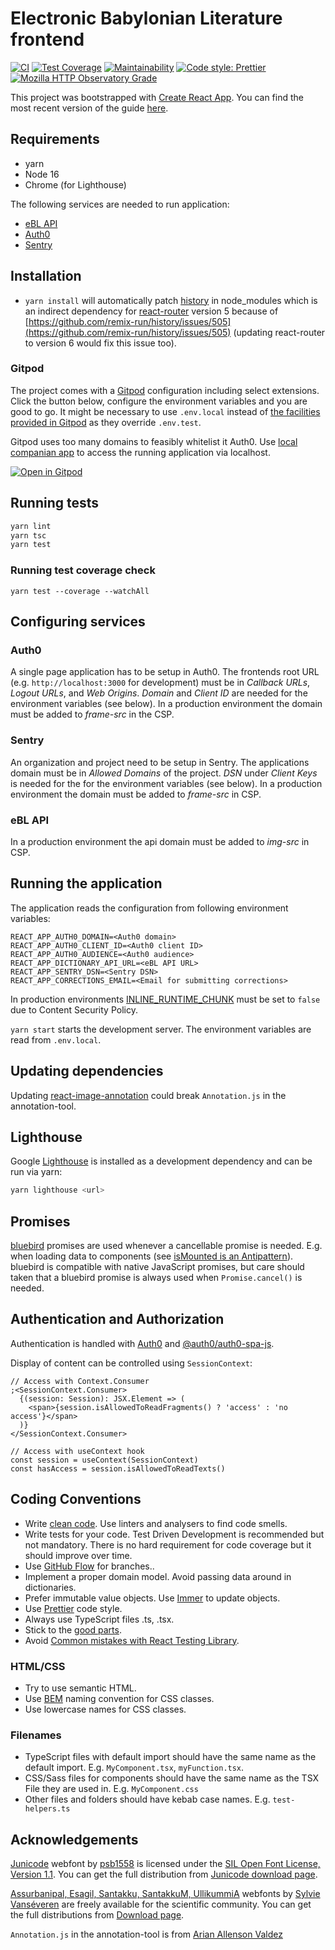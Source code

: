 # Electronic Babylonian Literature frontend

[![CI](https://github.com/ElectronicBabylonianLiterature/ebl-frontend/actions/workflows/main.yml/badge.svg)](https://github.com/ElectronicBabylonianLiterature/ebl-frontend/actions/workflows/main.yml)
[![Test Coverage](https://api.codeclimate.com/v1/badges/0787509d99e64ee3cb93/test_coverage)](https://codeclimate.com/github/ElectronicBabylonianLiterature/ebl-frontend/test_coverage)
[![Maintainability](https://api.codeclimate.com/v1/badges/0787509d99e64ee3cb93/maintainability)](https://codeclimate.com/github/ElectronicBabylonianLiterature/ebl-frontend/maintainability)
[![Code style: Prettier](https://img.shields.io/badge/code_style-prettier-ff69b4)](https://prettier.io)
[![Mozilla HTTP Observatory Grade](https://img.shields.io/mozilla-observatory/grade/www.ebl.lmu.de?publish)](https://observatory.mozilla.org/analyze/www.ebl.lmu.de)

This project was bootstrapped with [Create React App](https://github.com/facebookincubator/create-react-app). You can find the most recent version of the guide [here](https://github.com/facebook/create-react-app/blob/main/packages/cra-template/template/README.md).

## Requirements

- yarn
- Node 16
- Chrome (for Lighthouse)

The following services are needed to run application:

- [eBL API](https://github.com/ElectronicBabylonianLiterature/ebl-api)
- [Auth0](https://auth0.com)
- [Sentry](https://sentry.io)

## Installation

- `yarn install` will automatically patch [history](https://github.com/remix-run/history) in node_modules which is an indirect dependency for [react-router](https://github.com/remix-run/react-router) version 5 because of [https://github.com/remix-run/history/issues/505](https://github.com/remix-run/history/issues/505) (updating react-router to version 6 would fix this issue too).

### Gitpod

The project comes with a [Gitpod](https://www.gitpod.io) configuration including
select extensions. Click the button below, configure the environment variables and you are good to go.
It might be necessary to use `.env.local` instead of [the facilities provided
in Gitpod](https://www.gitpod.io/docs/environment-variables/) as they override `.env.test`.

Gitpod uses too many domains to feasibly whitelist it Auth0. Use [local companian app](https://www.gitpod.io/blog/local-app) to
access the running application via localhost.

[![Open in Gitpod](https://gitpod.io/button/open-in-gitpod.svg)](https://gitpod.io/#https://github.com/ElectronicBabylonianLiterature/ebl-frontend)

## Running tests

```sh
yarn lint
yarn tsc
yarn test
```

### Running test coverage check

`yarn test --coverage --watchAll`

## Configuring services

### Auth0

A single page application has to be setup in Auth0. The frontends root URL (e.g. `http://localhost:3000` for development) must be in _Callback URLs_, _Logout URLs_, and _Web Origins_. _Domain_ and _Client ID_ are needed for the environment variables (see below). In a production environment the domain must be added to _frame-src_ in the CSP.

### Sentry

An organization and project need to be setup in Sentry. The applications domain must be in _Allowed Domains_ of the project. _DSN_ under _Client Keys_ is needed for the for the environment variables (see below). In a production environment the domain must be added to _frame-src_ in CSP.

### eBL API

In a production environment the api domain must be added to _img-src_ in CSP.

## Running the application

The application reads the configuration from following environment variables:

```dotenv
REACT_APP_AUTH0_DOMAIN=<Auth0 domain>
REACT_APP_AUTH0_CLIENT_ID=<Auth0 client ID>
REACT_APP_AUTH0_AUDIENCE=<Auth0 audience>
REACT_APP_DICTIONARY_API_URL=<eBL API URL>
REACT_APP_SENTRY_DSN=<Sentry DSN>
REACT_APP_CORRECTIONS_EMAIL=<Email for submitting corrections>
```

In production environments [INLINE_RUNTIME_CHUNK](https://create-react-app.dev/docs/advanced-configuration) must be set to `false` due to Content Security Policy.

`yarn start` starts the development server. The environment variables are read from `.env.local`.

## Updating dependencies

Updating [react-image-annotation](https://github.com/Secretmapper/react-image-annotation) could break `Annotation.js`
in the annotation-tool.

## Lighthouse

Google [Lighthouse](https://developers.google.com/web/tools/lighthouse/) is installed as a development dependency and can be run via yarn:

```sh
yarn lighthouse <url>
```

## Promises

[bluebird](http://bluebirdjs.com) promises are used whenever a cancellable promise is needed. E.g. when loading data to components (see [isMounted is an Antipattern](https://reactjs.org/blog/2015/12/16/ismounted-antipattern.html)). bluebird is compatible with native JavaScript promises, but care should taken that a bluebird promise is always used when `Promise.cancel()` is needed.

## Authentication and Authorization

Authentication is handled with [Auth0](https://auth0.com) and [@auth0/auth0-spa-js](https://github.com/auth0/auth0-spa-js).

Display of content can be controlled using `SessionContext`:

```tsx
// Access with Context.Consumer
;<SessionContext.Consumer>
  {(session: Session): JSX.Element => (
    <span>{session.isAllowedToReadFragments() ? 'access' : 'no access'}</span>
  )}
</SessionContext.Consumer>

// Access with useContext hook
const session = useContext(SessionContext)
const hasAccess = session.isAllowedToReadTexts()
```

## Coding Conventions

- Write [clean code](https://www.amazon.d]e/Clean-Code-Handbook-Software-Craftsmanship/dp/0132350882).
  Use linters and analysers to find code smells.
- Write tests for your code. Test Driven Development is recommended but not mandatory.
  There is no hard requirement for code coverage but it should improve over time.
- Use [GitHub Flow](https://guides.github.com/introduction/flow/) for branches..
- Implement a proper domain model. Avoid passing data around in dictionaries.
- Prefer immutable value objects.
  Use [Immer](https://immerjs.github.io/immer/) to update objects.
- Use [Prettier](https://prettier.io) code style.
- Always use TypeScript files .ts, .tsx.
- Stick to the [good parts](https://smile.amazon.de/JavaScript-Parts-Working-Shallow-Grain/dp/0596517742).
- Avoid [Common mistakes with React Testing Library](https://kentcdodds.com/blog/common-mistakes-with-react-testing-library).

### HTML/CSS

- Try to use semantic HTML.
- Use [BEM](http://getbem.com/) naming convention for CSS classes.
- Use lowercase names for CSS classes.

### Filenames

- TypeScript files with default import should have the same name as the default import.
  E.g. `MyComponent.tsx`, `myFunction.tsx`.
- CSS/Sass files for components should have the same name as
  the TSX File they are used in. E.g. `MyComponent.css`
- Other files and folders should have kebab case names.
  E.g. `test-helpers.ts`

## Acknowledgements

[Junicode](http://junicode.sourceforge.net/) webfont by [psb1558](http://sourceforge.net/users/psb1558) is licensed under the [SIL Open Font License, Version 1.1](http://scripts.sil.org/OFL). You can get the full distribution from [Junicode download page](http://sourceforge.net/projects/junicode/?source=typ_redirect).

[Assurbanipal, Esagil, Santakku, SantakkuM, UllikummiA](https://www.hethport.uni-wuerzburg.de/cuneifont//) webfonts by
[Sylvie Vanséveren](https://www.hethport.uni-wuerzburg.de/cuneifont/) are freely available for the scientific community.
You can get the full distributions from [Download page](https://www.hethport.uni-wuerzburg.de/cuneifont/).

`Annotation.js` in the annotation-tool is from [Arian Allenson Valdez](https://github.com/Secretmapper/react-image-annotation)
